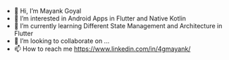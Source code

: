 - 👋 Hi, I’m Mayank Goyal
- 👀 I’m interested in Android Apps in Flutter and Native Kotlin
- 🌱 I’m currently learning Different State Management and Architecture in Flutter
- 💞️ I’m looking to collaborate on ...
- 📫 How to reach me https://www.linkedin.com/in/4gmayank/

<!---
4gmayank/4gmayank is a ✨ special ✨ repository because its `README.md` (this file) appears on your GitHub profile.
You can click the Preview link to take a look at your changes.
--->
